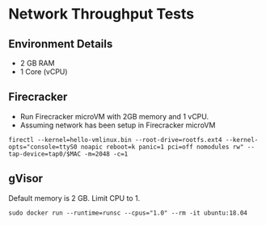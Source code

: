 # Network Throughput Tests

## Environment Details
* 2 GB RAM
* 1 Core (vCPU)

## Firecracker

* Run Firecracker microVM with 2GB memory and 1 vCPU.
* Assuming network has been setup in Firecracker microVM
```
firectl --kernel=hello-vmlinux.bin --root-drive=rootfs.ext4 --kernel-opts="console=ttyS0 noapic reboot=k panic=1 pci=off nomodules rw" --tap-device=tap0/$MAC -m=2048 -c=1
```

## gVisor

Default memory is 2 GB. Limit CPU to 1.
```
sudo docker run --runtime=runsc --cpus="1.0" --rm -it ubuntu:18.04
```
